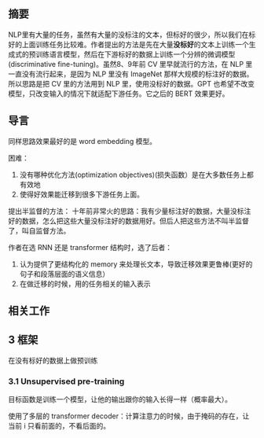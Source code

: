## 摘要
NLP里有大量的任务，虽然有大量的没标注的文本，但标好的很少，所以我们在标好的上面训练任务比较难。作者提出的方法是先在大量**没标好**的文本上训练一个生成式的预训练语言模型，然后在下游标好的数据上训练一个分辨的微调模型(discriminative fine-tuning)。虽然8、9年前 CV 里早就流行的方法，在 NLP 里一直没有流行起来，是因为 NLP 里没有 ImageNet 那样大规模的标注好的数据。所以思路是把 CV 里的方法用到 NLP 里，使用没标好的数据。GPT 也希望不改变模型，只改变输入的情况下就适配下游任务。它之后的 BERT 效果更好。

## 导言

同样思路效果最好的是 word embedding 模型。

困难：
1. 没有哪种优化方法(optimization objectives)(损失函数）是在大多数任务上都有效地
2. 使得好效果能迁移到很多下游任务上面。

提出半监督的方法：
十年前非常火的思路：我有少量标注好的数据，大量没标注好的数据，怎么把这些大量没标注好的数据用好。但后人把这些方法不叫半监督了，叫自监督方法。

作者在选 RNN 还是 transformer 结构时，选了后者：
1. 认为提供了更结构化的 memory 来处理长文本，导致迁移效果更鲁棒(更好的句子和段落层面的语义信息）
2. 在做迁移的时候，用的任务相关的输入表示

## 相关工作

## 3 框架
在没有标好的数据上做预训练

### 3.1 Unsupervised pre-training
目标函数是训练一个模型，让他的输出跟你的输入长得一样（概率最大）。

使用了多层的 transformer decoder：计算注意力的时候，由于掩码的存在，让当前 i 只看前面的，不看后面的。
